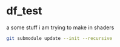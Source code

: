 # df_test

a some stuff i am trying to make in shaders

```bash
git submodule update --init --recursive
```
